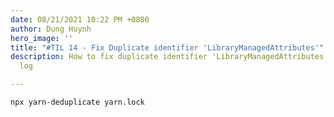 ```yaml
---
date: 08/21/2021 10:22 PM +0800
author: Dung Huynh
hero_image: ''
title: "#TIL 14 - Fix Duplicate identifier 'LibraryManagedAttributes'"
description: How to fix duplicate identifier 'LibraryManagedAttributes' with yarn
  log

---
```

    npx yarn-deduplicate yarn.lock